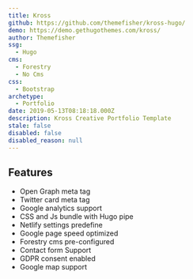 ```yaml
---
title: Kross
github: https://github.com/themefisher/kross-hugo/
demo: https://demo.gethugothemes.com/kross/
author: Themefisher
ssg:
  - Hugo
cms:
  - Forestry
  - No Cms
css:
  - Bootstrap
archetype:
  - Portfolio
date: 2019-05-13T08:18:18.000Z
description: Kross Creative Portfolio Template
stale: false
disabled: false
disabled_reason: null
---
```


## Features

- Open Graph meta tag
- Twitter card meta tag
- Google analytics support
- CSS and Js bundle with Hugo pipe
- Netlify settings predefine
- Google page speed optimized
- Forestry cms pre-configured
- Contact form Support
- GDPR consent enabled
- Google map support
